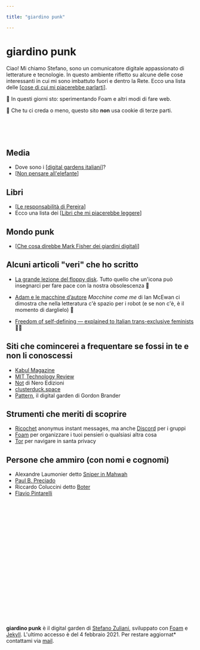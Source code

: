 ```yaml
---

title: "giardino punk"

---
```


# giardino punk 

Ciao! Mi chiamo Stefano, sono un comunicatore digitale appassionato di letterature e tecnologie. In questo ambiente rifletto su alcune delle cose interessanti in cui mi sono imbattuto fuori e dentro la Rete. Ecco una lista delle [[cose di cui mi piacerebbe parlarti]].

📌 In questi giorni sto: sperimentando Foam e altri modi di fare web.

👾 Che tu ci creda o meno, questo sito __non__ usa cookie di terze parti.

<div style="height:50px"></div>



## Media

* Dove sono i [[digital gardens italiani]]?
* [[Non pensare all'elefante]]


## Libri

* [[Le responsabilità di Pereira]]
* Ecco una lista dei [[Libri che mi piacerebbe leggere]]

## Mondo punk

* [[Che cosa direbbe Mark Fisher dei giardini digitali]]

## Alcuni articoli "veri" che ho scritto


* [La grande lezione del floppy disk](http://www.typoes.it/2020/10/14/floppy-disk-icona/). Tutto quello che un'icona può insegnarci per fare pace con la nostra obsolescenza 💾

* [Adam e le macchine d’autore](http://www.typoes.it/2019/11/16/macchine-come-me-di-ian-mcewan/) *Macchine come me* di Ian McEwan ci dimostra che nella letteratura c'è spazio per i robot (e se non c'è, è il momento di darglielo) 🤖

* [Freedom of self-defining — explained to Italian trans-exclusive feminists](https://medium.com/@ZulianiStph/freedom-of-self-defining-explained-to-italian-trans-exclusive-feminists-4c184394662f) 🏳️‍🌈

## Siti che comincerei a frequentare se fossi in te e non li conoscessi

* [Kabul Magazine](https://www.kabulmagazine.com/ccru-numogramma-decimale/)
* [MIT Technology Review](https://www.technologyreview.com/2020/09/03/1007716/digital-gardens-let-you-cultivate-your-own-little-bit-of-the-internet/)
* [Not](https://not.neroeditions.com/cose-la-theory-fiction/) di Nero Edizioni
* [clusterduck.space](https://clusterduck.space/)
* [Pattern](http://gordonbrander.com/pattern/), il digital garden di Gordon Brander

## Strumenti che meriti di scoprire

* [Ricochet](https://ricochet.im/) anonymus instant messages, ma anche [Discord](https://discord.com/) per i gruppi
* [Foam](https://foambubble.github.io/foam/) per organizzare i tuoi pensieri o qualsiasi altra cosa
* [Tor](https://www.torproject.org/) per navigare in santa privacy

## Persone che ammiro (con nomi e cognomi)

* Alexandre Laumonier detto [Sniper in Mahwah](https://sniperinmahwah.wordpress.com/)
* [Paul B. Preciado](https://www.internazionale.it/tag/autori/paul-preciado)
* Riccardo Coluccini detto [Boter](https://boter.eu/)
* [Flavio Pintarelli](https://flaviopintarelli.it/)

<div style="height:300px"></div>
&nbsp;
&nbsp;

**giardino punk** è il digital garden di [Stefano Zuliani](https://zulianis.eu), sviluppato con [Foam](https://foambubble.github.io/foam/) e [Jekyll](https://jekyllrb.com/). L'ultimo accesso è del 4 febbraio 2021. Per restare aggiornat* contattami via [mail](mailto:web@zulianis.eu).

[//begin]: # "Autogenerated link references for markdown compatibility"
[cose di cui mi piacerebbe parlarti]: cose-di-cui-mi-piacerebbe-parlarti.md "Cose di cui mi piacerebbe parlarti"
[digital gardens italiani]: digital-gardens-italiani.md "Digital gardens italiani"
[Non pensare all'elefante]: non-pensare-all'elefante.md "Non pensare all’elefante: storia di un fallimento grosso così"
[Le responsabilità di Pereira]: le-responsabilità-di-pereira.md "Le responsabilità di Pereira, Edipo, Macbeth e Darth Vader"
[Libri che mi piacerebbe leggere]: libri-che-mi-piacerebbe-leggere.md "Libri che mi piacerebbe leggere"
[Che cosa direbbe Mark Fisher dei giardini digitali]: che-cosa-direbbe-mark-fisher-dei-giardini-digitali.md "Che cosa direbbe Mark Fisher dei giardini digitali"
[//end]: # "Autogenerated link references"